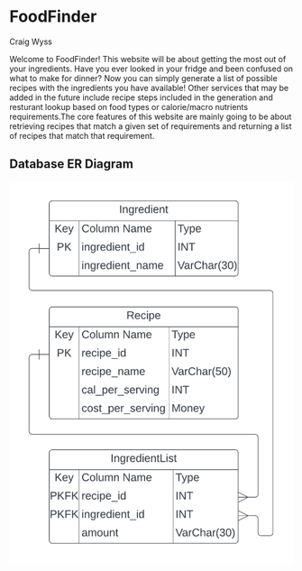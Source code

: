 # FoodFinder
Craig Wyss

Welcome to FoodFinder! This website will be about getting the most out of your ingredients.
Have you ever looked in your fridge and been confused on what to make for dinner? Now you can
simply generate a list of possible recipes with the ingredients you have available! Other services
that may be added in the future include recipe steps included in the generation and resturant lookup
based on food types or calorie/macro nutrients requirements.The core features of this website
are mainly going to be about retrieving recipes that match a given set of requirements and returning a 
list of recipes that match that requirement. 

Database ER Diagram
--------------------
![ER Diagram](/docs/Food-Finder-ER-Diagram.png)